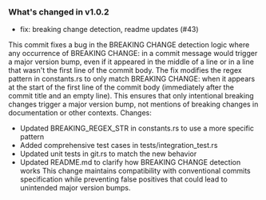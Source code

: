 ### What's changed in v1.0.2

* fix: breaking change detection, readme updates (#43)

This commit fixes a bug in the BREAKING CHANGE detection logic where any occurrence 
of BREAKING CHANGE: in a commit message would trigger a major version bump, even 
if it appeared in the middle of a line or in a line that wasn't the first line of 
the commit body.
The fix modifies the regex pattern in constants.rs to only match BREAKING CHANGE: 
when it appears at the start of the first line of the commit body (immediately after 
the commit title and an empty line). This ensures that only intentional breaking 
changes trigger a major version bump, not mentions of breaking changes in 
documentation or other contexts.
Changes:
- Updated BREAKING_REGEX_STR in constants.rs to use a more specific pattern
- Added comprehensive test cases in tests/integration_test.rs
- Updated unit tests in git.rs to match the new behavior
- Updated README.md to clarify how BREAKING CHANGE detection works
This change maintains compatibility with conventional commits specification while 
preventing false positives that could lead to unintended major version bumps.
